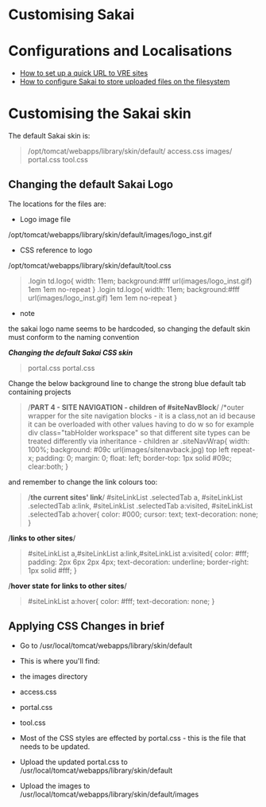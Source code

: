 # Customising Sakai

# Configurations and Localisations

- [How to set up a quick URL to VRE sites](/wiki/spaces/BeSTGRID/pages/3818228473)
- [How to configure Sakai to store uploaded files on the filesystem](/wiki/spaces/BeSTGRID/pages/3818228447)

# Customising the Sakai skin

The default Sakai skin is:

>  /opt/tomcat/webapps/library/skin/default/
>  access.css
>  images/
>  portal.css
>  tool.css

## Changing the default Sakai Logo

The locations for the files are:

- Logo image file

/opt/tomcat/webapps/library/skin/default/images/logo_inst.gif
- CSS reference to logo

/opt/tomcat/webapps/library/skin/default/tool.css


>  .login td.logo{
>         width: 11em;
>         background:#fff url(images/logo_inst.gif) 1em 1em no-repeat
>  }
>  .login td.logo{
>         width: 11em;
>         background:#fff url(images/logo_inst.gif) 1em 1em no-repeat
>  }

- note

the sakai logo name seems to be hardcoded, so changing the default skin must conform to the naming convention

***Changing the default Sakai CSS skin***

>  portal.css
>  portal.css

Change the below background line to change the strong blue default tab containing projects

>  /**PART 4 - SITE NAVIGATION - children of #siteNavBlock**/
>  /*outer wrapper for the site navigation blocks - it is a class,not an id because
>  it can be overloaded with other values  having to do w
>  so for example div class="tabHolder workspace" so that different site types can 
>  be treated differently via inheritance - children ar
>  .siteNavWrap{
>         width: 100%;
>         background: #09c url(images/sitenavback.jpg) top left repeat-x;
>         padding: 0;
>         margin: 0;
>         float: left;
>         border-top: 1px solid #09c;
>         clear:both;
>  }

and remember to change the link colours too:

>  /**the current sites' link**/
>  #siteLinkList .selectedTab a,
>         #siteLinkList .selectedTab a:link,
>         #siteLinkList .selectedTab a:visited,
>         #siteLinkList .selectedTab a:hover{
>         color: #000;
>         cursor: text;
>         text-decoration: none;
>  }

 /**links to other sites**/

>  #siteLinkList a,#siteLinkList a:link,#siteLinkList a:visited{
>         color: #fff;
>         padding: 2px 6px 2px 4px;
>         text-decoration: underline;
>         border-right: 1px solid #fff;
>  }

 /**hover state for links to other sites**/

>  #siteLinkList a:hover{
>         color: #fff;
>         text-decoration: none;
>  }

## Applying CSS Changes in brief

- Go to /usr/local/tomcat/webapps/library/skin/default
- This is where you'll find:
	
- the images directory
- access.css
- portal.css
- tool.css
- Most of the CSS styles are effected by portal.css - this is the file that needs to be updated.
- Upload the updated portal.css to /usr/local/tomcat/webapps/library/skin/default
- Upload the images to /usr/local/tomcat/webapps/library/skin/default/images
